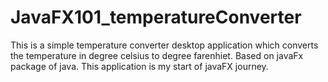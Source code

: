 # JavaFX101_temperatureConverter
This is a simple temperature converter desktop application which converts the temperature in degree celsius to degree farenhiet. Based on javaFx package of java. This application is my start of javaFX journey.
